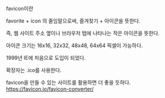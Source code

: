 favicon이란

favorite + icon 의 줄임말으로써, 즐겨찾기 + 아이콘을 뜻한다.

즉, 웹 사이트 주소 옆이나 브라우저 탭에 나타나는 작은 아이콘을 뜻한다.

아이콘 크기는 16x16, 32x32, 48x48, 64x64 픽셀이 가능하다.

1999년 IE에 처음으로 도입이 되었다.

확장자는 .ico를 사용한다.

favicon을 만들 수 있는 사이트를 활용하면 더 좋을 듯하다.
https://favicon.io/favicon-converter/
